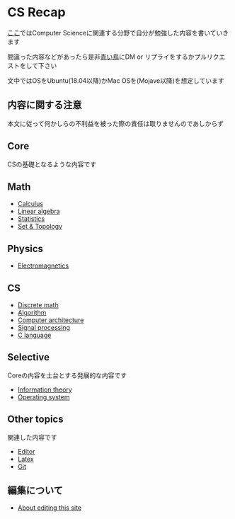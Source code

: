 # CS Recap

[ここ](https://diohabara.github.io/cs-recap)ではComputer Scienceに関連する分野で自分が勉強した内容を書いていきます

間違った内容などがあったら是非[青い鳥](https://twitter.com/legarconaujapon)にDM or リプライをするかプルリクエストをして下さい

文中ではOSをUbuntu(18.04以降)かMac OSを(Mojave以降)を想定しています

## 内容に関する注意

本文に従って何かしらの不利益を被った際の責任は取りませんのであしからず

## Core

CSの基礎となるような内容です

## Math

* [Calculus](cal/cal00.md)
* [Linear algebra](linear-alge/linear-alge00.md)
* [Statistics](stat/stat00.md)
* [Set & Topology](set-topo00/set-topo00.md)

## Physics

* [Electromagnetics](elec/elec00.md)

## CS

* [Discrete math](dis-math/dis-math00.md)
* [Algorithm](algo/algo00.md)
* [Computer architecture](comp-arch/comp-arch00.md)
* [Signal processing](signal/signal00.md)
* [C language](clang/clang00.md)

## Selective

Coreの内容を土台とする発展的な内容です

* [Information theory](info-theo/info-theo00.md)
* [Operating system](os/os00.md)

## Other topics

関連した内容です

* [Editor](other/editor.md)
* [Latex](other/latex.md)
* [Git](othergit.md)

## 編集について

* [About editing this site](EDIT.md)
